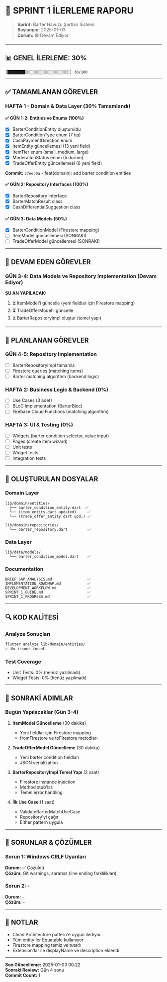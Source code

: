 # 🎯 SPRINT 1 İLERLEME RAPORU

> **Sprint:** Barter Havuzu Şartları Sistemi  
> **Başlangıç:** 2025-01-03  
> **Durum:** 🟢 Devam Ediyor

---

## 📊 GENEL İLERLEME: 30%

```
[████████░░░░░░░░░░░░░░░░░░░░] 30/100
```

---

## ✅ TAMAMLANAN GÖREVLER

### HAFTA 1 - Domain & Data Layer (30% Tamamlandı)

#### ✅ GÜN 1-2: Entities ve Enums (100%)
- [x] BarterConditionEntity oluşturuldu
- [x] BarterConditionType enum (7 tip)
- [x] CashPaymentDirection enum
- [x] ItemEntity güncellemesi (13 yeni field)
- [x] ItemTier enum (small, medium, large)
- [x] ModerationStatus enum (5 durum)
- [x] TradeOfferEntity güncellemesi (6 yeni field)

**Commit:** `37eec0a` - feat(domain): add barter condition entities

#### ✅ GÜN 2: Repository Interfaces (100%)
- [x] BarterRepository interface
- [x] BarterMatchResult class
- [x] CashDifferentialSuggestion class

#### ✅ GÜN 3: Data Models (50%)
- [x] BarterConditionModel (Firestore mapping)
- [ ] ItemModel güncellemesi (SONRAKI)
- [ ] TradeOfferModel güncellemesi (SONRAKI)

---

## 🚧 DEVAM EDEN GÖREVLER

### GÜN 3-4: Data Models ve Repository Implementation (Devam Ediyor)

**ŞU AN YAPILACAK:**
1. ⏳ ItemModel'i güncelle (yeni fieldlar için Firestore mapping)
2. ⏳ TradeOfferModel'i güncelle
3. ⏳ BarterRepositoryImpl oluştur (temel yapı)

---

## 📅 PLANLANAN GÖREVLER

### GÜN 4-5: Repository Implementation
- [ ] BarterRepositoryImpl tamamla
- [ ] Firestore queries (matching items)
- [ ] Barter matching algorithm (backend logic)

### HAFTA 2: Business Logic & Backend (0%)
- [ ] Use Cases (3 adet)
- [ ] BLoC implementation (BarterBloc)
- [ ] Firebase Cloud Functions (matching algorithm)

### HAFTA 3: UI & Testing (0%)
- [ ] Widgets (barter condition selector, value input)
- [ ] Pages (create item wizard)
- [ ] Unit tests
- [ ] Widget tests
- [ ] Integration tests

---

## 📁 OLUŞTURULAN DOSYALAR

### Domain Layer
```
lib/domain/entities/
  ├── barter_condition_entity.dart  ✅
  └── (item_entity.dart updated)     ✅
  └── (trade_offer_entity.dart upd.) ✅

lib/domain/repositories/
  └── barter_repository.dart         ✅
```

### Data Layer
```
lib/data/models/
  └── barter_condition_model.dart    ✅
```

### Documentation
```
BRIEF_GAP_ANALYSIS.md                ✅
IMPLEMENTATION_ROADMAP.md            ✅
DEVELOPMENT_WORKFLOW.md              ✅
SPRINT_1_GUIDE.md                    ✅
SPRINT_1_PROGRESS.md                 ✅
```

---

## 🔍 KOD KALİTESİ

### Analyze Sonuçları
```bash
flutter analyze lib/domain/entities/
✅ No issues found!
```

### Test Coverage
- Unit Tests: 0% (henüz yazılmadı)
- Widget Tests: 0% (henüz yazılmadı)

---

## 🎯 SONRAKİ ADIMLAR

### Bugün Yapılacaklar (Gün 3-4)
1. **ItemModel Güncelleme** (30 dakika)
   - Yeni fieldlar için Firestore mapping
   - fromFirestore ve toFirestore metodları

2. **TradeOfferModel Güncelleme** (30 dakika)
   - Yeni barter condition fieldları
   - JSON serialization

3. **BarterRepositoryImpl Temel Yapı** (2 saat)
   - Firestore instance injection
   - Method stub'ları
   - Temel error handling

4. **İlk Use Case** (1 saat)
   - ValidateBarterMatchUseCase
   - Repository'yi çağır
   - Either pattern uygula

---

## 🐛 SORUNLAR & ÇÖZÜMLER

### Sorun 1: Windows CRLF Uyarıları
**Durum:** ✅ Çözüldü  
**Çözüm:** Git warnings, zararsız (line ending farklılıkları)

### Sorun 2: -
**Durum:** -  
**Çözüm:** -

---

## 📝 NOTLAR

- Clean Architecture pattern'e uygun ilerliyor
- Tüm entity'ler Equatable kullanıyor
- Firestore mapping temiz ve tutarlı
- Extension'lar ile displayName ve description eklendi

---

**Son Güncelleme:** 2025-01-03 00:22  
**Sonraki Review:** Gün 4 sonu  
**Commit Count:** 1

